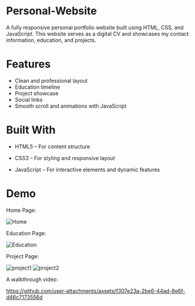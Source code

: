 # Personal-Website
A fully responsive personal portfolio website built using HTML, CSS, and JavaScript. This website serves as a digital CV and showcases my contact information, education, and projects. 

# Features
- Clean and professional layout
- Education timeline
- Project showcase 
- Social links
- Smooth scroll and animations with JavaScript


# Built With
- HTML5 – For content structure

- CSS3 – For styling and responsive layout

- JavaScript – For interactive elements and dynamic features

# Demo

Home Page: 

![Home](https://github.com/user-attachments/assets/9e19b528-14f6-46b6-82f7-3b09d88188c9)

Education Page:

![Education](https://github.com/user-attachments/assets/892d0c4d-c602-4ab6-b57a-2c986cd19ab5)

Project Page: 

![project1](https://github.com/user-attachments/assets/1f6a79bc-5d69-4819-8266-b498b448a134)
![project2](https://github.com/user-attachments/assets/ed8ba0b6-c699-4724-8780-3c001a0b9ee6)

A walkthrough video:

https://github.com/user-attachments/assets/f307e23a-2be6-44ad-8e6f-d46c7173556d


